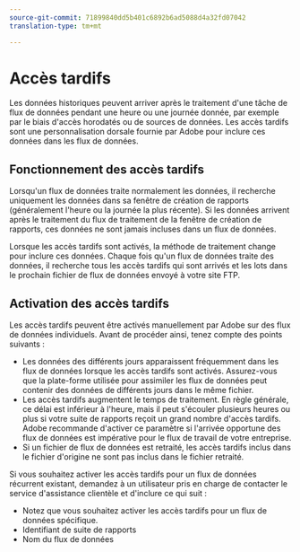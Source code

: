```yaml
---
source-git-commit: 71899840dd5b401c6892b6ad5088d4a32fd07042
translation-type: tm+mt

---
```

# Accès tardifs

Les données historiques peuvent arriver après le traitement d&#39;une tâche de flux de données pendant une heure ou une journée donnée, par exemple par le biais d&#39;accès horodatés ou de sources de données. Les accès tardifs sont une personnalisation dorsale fournie par Adobe pour inclure ces données dans les flux de données.

## Fonctionnement des accès tardifs

Lorsqu&#39;un flux de données traite normalement les données, il recherche uniquement les données dans sa fenêtre de création de rapports (généralement l&#39;heure ou la journée la plus récente). Si les données arrivent après le traitement du flux de traitement de la fenêtre de création de rapports, ces données ne sont jamais incluses dans un flux de données.

Lorsque les accès tardifs sont activés, la méthode de traitement change pour inclure ces données. Chaque fois qu&#39;un flux de données traite des données, il recherche tous les accès tardifs qui sont arrivés et les lots dans le prochain fichier de flux de données envoyé à votre site FTP.

## Activation des accès tardifs

Les accès tardifs peuvent être activés manuellement par Adobe sur des flux de données individuels. Avant de procéder ainsi, tenez compte des points suivants :

* Les données des différents jours apparaissent fréquemment dans les flux de données lorsque les accès tardifs sont activés. Assurez-vous que la plate-forme utilisée pour assimiler les flux de données peut contenir des données de différents jours dans le même fichier.
* Les accès tardifs augmentent le temps de traitement. En règle générale, ce délai est inférieur à l&#39;heure, mais il peut s&#39;écouler plusieurs heures ou plus si votre suite de rapports reçoit un grand nombre d&#39;accès tardifs. Adobe recommande d&#39;activer ce paramètre si l&#39;arrivée opportune des flux de données est impérative pour le flux de travail de votre entreprise.
* Si un fichier de flux de données est retraité, les accès tardifs inclus dans le fichier d&#39;origine ne sont pas inclus dans le fichier retraité.

Si vous souhaitez activer les accès tardifs pour un flux de données récurrent existant, demandez à un utilisateur pris en charge de contacter le service d&#39;assistance clientèle et d&#39;inclure ce qui suit :

* Notez que vous souhaitez activer les accès tardifs pour un flux de données spécifique.
* Identifiant de suite de rapports
* Nom du flux de données
